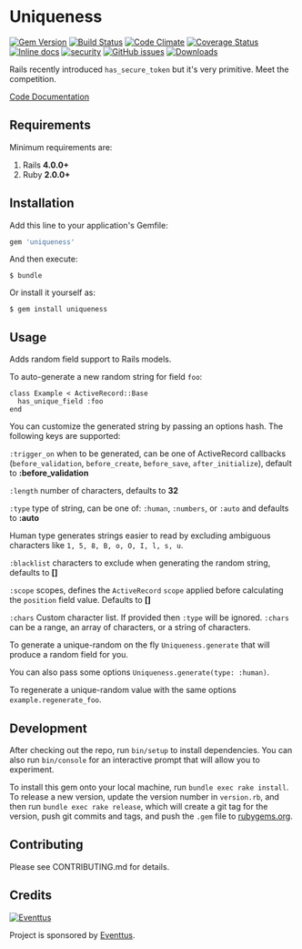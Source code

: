 # Uniqueness

[![Gem Version](https://img.shields.io/gem/v/uniqueness.svg)](http://rubygems.org/gems/uniqueness)
[![Build Status](https://travis-ci.org/eventtus/uniqueness.svg?branch=master)](https://travis-ci.org/eventtus/uniqueness)
[![Code Climate](https://codeclimate.com/github/eventtus/uniqueness/badges/gpa.svg)](https://codeclimate.com/github/eventtus/uniqueness)
[![Coverage Status](https://coveralls.io/repos/github/eventtus/uniqueness/badge.svg?branch=master)](https://coveralls.io/github/eventtus/uniqueness?branch=master)
[![Inline docs](http://inch-ci.org/github/eventtus/uniqueness.svg?branch=master)](http://inch-ci.org/github/eventtus/uniqueness)
[![security](https://hakiri.io/github/eventtus/uniqueness/master.svg)](https://hakiri.io/github/eventtus/uniqueness/master)
[![GitHub issues](https://img.shields.io/github/issues/eventtus/uniqueness.svg?maxAge=2592000)](https://github.com/eventtus/uniqueness/issues)
[![Downloads](https://img.shields.io/gem/dtv/uniqueness.svg)](http://rubygems.org/gems/uniqueness)


Rails recently introduced `has_secure_token` but it's very primitive.
Meet the competition.

[Code Documentation](http://www.rubydoc.info/github/eventtus/uniqueness)

## Requirements

Minimum requirements are:

1. Rails __4.0.0+__
2. Ruby __2.0.0+__

## Installation

Add this line to your application's Gemfile:

```ruby
gem 'uniqueness'
```

And then execute:

    $ bundle

Or install it yourself as:

    $ gem install uniqueness

## Usage

Adds random field support to Rails models.

To auto-generate a new random string for field `foo`:

    class Example < ActiveRecord::Base
      has_unique_field :foo
    end

You can customize the generated string by
passing an options hash. The following keys are supported:

`:trigger_on` when to be generated, can be one of ActiveRecord callbacks (`before_validation`, `before_create`, `before_save`, `after_initialize`), default to __:before_validation__

`:length` number of characters, defaults to __32__

`:type` type of string, can be one of: `:human`, `:numbers`, or `:auto` and defaults to __:auto__

Human type generates strings easier to read by excluding ambiguous characters like `1, 5, 8, B, o, O, I, l, s, u`.

`:blacklist` characters to exclude when generating the random string, defaults to __[]__

`:scope` scopes, defines the `ActiveRecord` `scope` applied before calculating the `position` field value. Defaults to __[]__

`:chars` Custom character list. If provided then `:type` will be ignored. `:chars` can be a range, an array of characters, or a string of characters.

To generate a unique-random on the fly `Uniqueness.generate` that will produce a random field for you.

You can also pass some options `Uniqueness.generate(type: :human)`.

To regenerate a unique-random value with the same options `example.regenerate_foo`.

## Development

After checking out the repo, run `bin/setup` to install dependencies. You can also run `bin/console` for an interactive prompt that will allow you to experiment.

To install this gem onto your local machine, run `bundle exec rake install`. To release a new version, update the version number in `version.rb`, and then run `bundle exec rake release`, which will create a git tag for the version, push git commits and tags, and push the `.gem` file to [rubygems.org](https://rubygems.org).

## Contributing

Please see CONTRIBUTING.md for details.

## Credits

[![Eventtus](http://assets.eventtus.com/logos/eventtus/standard.png)](http://eventtus.com)

Project is sponsored by [Eventtus](http://eventtus.com).
